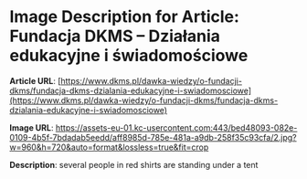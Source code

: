 # Image Description for Article: Fundacja DKMS – Działania edukacyjne i świadomościowe 
**Article URL**: [https://www.dkms.pl/dawka-wiedzy/o-fundacji-dkms/fundacja-dkms-dzialania-edukacyjne-i-swiadomosciowe](https://www.dkms.pl/dawka-wiedzy/o-fundacji-dkms/fundacja-dkms-dzialania-edukacyjne-i-swiadomosciowe)

**Image URL**: https://assets-eu-01.kc-usercontent.com:443/bed48093-082e-0109-4b5f-7bdadab5eedd/aff8985d-785e-481a-a9db-258f35c93cfa/2.jpg?w=960&h=720&auto=format&lossless=true&fit=crop

**Description**: several people in red shirts are standing under a tent
